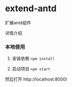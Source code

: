 # extend-antd
扩展antd组件

详情介绍

### 本地使用

1. 安装依赖
`npm install`

2. 启动项目
`npm start`

然后打开 http://localhost:8000/
